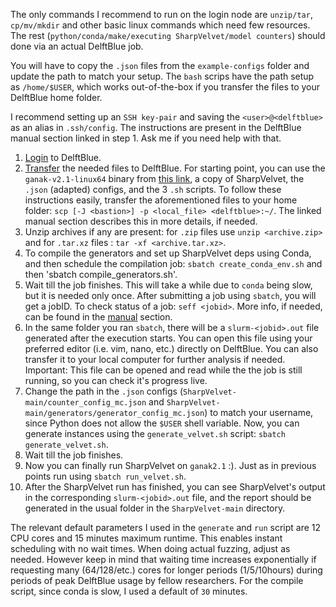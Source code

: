 The only commands I recommend to run on the login node are `unzip/tar`, `cp/mv/mkdir` and other basic linux commands which need few resources. 
The rest (`python/conda/make/executing SharpVelvet/model counters`) should done via an actual DelftBlue job.

You will have to copy the `.json` files from the `example-configs` folder and update the path to match your setup. 
The `bash` scrips have the path setup as `/home/$USER`, which works out-of-the-box if you transfer the files to your DelftBlue home folder. 

I recommend setting up an `SSH key-pair` and saving the `<user>@<delftblue>` as an alias in `.ssh/config`. The instructions are present in the DelftBlue manual section linked in step 1. Ask me if you need help with that.  

1. [Login](https://doc.dhpc.tudelft.nl/delftblue/Remote-access-to-DelftBlue/) to DelftBlue.
2. [Transfer](https://doc.dhpc.tudelft.nl/delftblue/Data-transfer-to-DelftBlue/) the needed files to DelftBlue. For starting point, you can use the `ganak-v2.1-linux64` binary from [this link](https://msoos.org/private/ganak-v2.1-linux64), a copy of SharpVelvet, the `.json` (adapted) configs, and the 3 `.sh` scripts. To follow these instructions easily, transfer the aforementioned files to your home folder: `scp [-J <bastion>] -p <local_file> <delftblue>:~/`. The linked manual section describes this in more details, if needed.
3. Unzip archives if any are present: for `.zip` files use `unzip <archive.zip>` and for `.tar.xz` files : `tar -xf <archive.tar.xz>`.
4. To compile the generators and set up SharpVelvet deps using Conda, and then schedule the compilation job: `sbatch create_conda_env.sh` and then 'sbatch compile_generators.sh'.
5. Wait till the job finishes. This will take a while due to `conda` being slow, but it is needed only once. After submitting a job using `sbatch`, you will get a jobID. To check status of a job: `seff <jobid>`. More info, if needed, can be found in the [manual](https://doc.dhpc.tudelft.nl/delftblue/Slurm-trouble-shooting/) section.
6. In the same folder you ran `sbatch`, there will be a `slurm-<jobid>.out` file generated after the execution starts. You can open this file using your preferred editor (i.e. vim, nano, etc.) directly on DelftBlue. You can also transfer it to your local computer for further analysis if needed. Important: This file can be opened and read while the the job is still running, so you can check it's progress live.
7. Change the path in the `.json` configs (`SharpVelvet-main/counter_config_mc.json` and `SharpVelvet-main/generators/generator_config_mc.json`) to match your username, since Python does not allow the `$USER` shell variable. Now, you can generate instances using the `generate_velvet.sh` script: `sbatch generate_velvet.sh`. 
8. Wait till the job finishes.
9. Now you can finally run SharpVelvet on `ganak2.1` :). Just as in previous points run using `sbatch run_velvet.sh`.
10. After the SharpVelvet run has finished, you can see SharpVelvet's output in the corresponding `slurm-<jobid>.out` file, and the report should be generated in the usual folder in the `SharpVelvet-main` directory.

The relevant default parameters I used in the `generate` and `run` script are 12 CPU cores and 15 minutes maximum runtime. This enables instant scheduling with no wait times. When doing actual fuzzing, adjust as needed. However keep in mind that waiting time increases exponentially if requesting many (64/128/etc.) cores for longer periods (1/5/10hours) during periods of peak DelftBlue usage by fellow researchers.
For the compile script, since conda is slow, I used a default of `30` minutes. 
